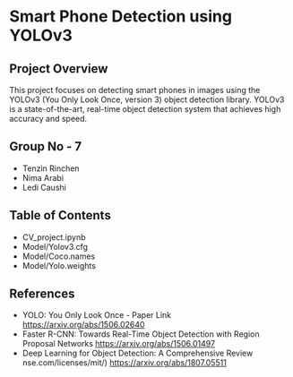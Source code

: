 # Smart Phone Detection using YOLOv3

## Project Overview

This project focuses on detecting smart phones in images using the YOLOv3 (You Only Look Once, version 3) object detection library. YOLOv3 is a state-of-the-art, real-time object detection system that achieves high accuracy and speed.

## Group No - 7
- Tenzin Rinchen
- Nima Arabi 
- Ledi Caushi


## Table of Contents

- CV_project.ipynb
- Model/Yolov3.cfg
- Model/Coco.names
- Model/Yolo.weights

## References

- YOLO: You Only Look Once - Paper Link
  https://arxiv.org/abs/1506.02640
- Faster R-CNN: Towards Real-Time Object Detection with Region Proposal Networks
  https://arxiv.org/abs/1506.01497
- Deep Learning for Object Detection: A Comprehensive Review nse.com/licenses/mit/)
  https://arxiv.org/abs/1807.05511
